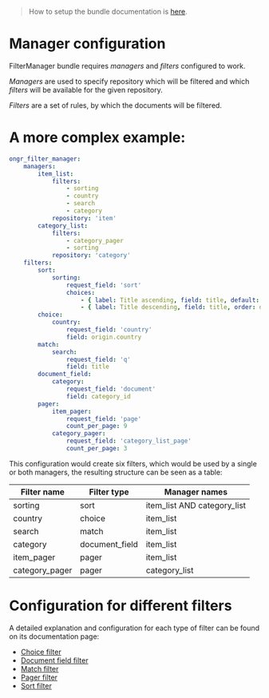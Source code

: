 > How to setup the bundle documentation is [here](setup.md).

# Manager configuration
FilterManager bundle requires *managers* and *filters* configured to work.

*Managers* are used to specify repository which will be filtered and which *filters* will be available for the given repository.

*Filters* are a set of rules, by which the documents will be filtered.

# A more complex example:

```yaml
ongr_filter_manager:
    managers:
        item_list:
            filters:
                - sorting
                - country
                - search
                - category
            repository: 'item'
        category_list:
            filters:
                - category_pager
                - sorting
            repository: 'category'
    filters:
        sort:
            sorting:
                request_field: 'sort'
                choices:
                    - { label: Title ascending, field: title, default: true }
                    - { label: Title descending, field: title, order: desc }
        choice:
            country:
                request_field: 'country'
                field: origin.country
        match:
            search:
                request_field: 'q'
                field: title
        document_field:
            category:
                request_field: 'document'
                field: category_id
        pager:
            item_pager:
                request_field: 'page'
                count_per_page: 9
            category_pager:
                request_field: 'category_list_page'
                count_per_page: 3
```

This configuration would create six filters, which would be used by a single or both managers, the resulting structure can be seen as a table:

| Filter name    | Filter type   | Manager names               |
|----------------|---------------|-----------------------------|
| sorting        | sort          | item_list AND category_list |
| country        | choice        | item_list                   |
| search         | match         | item_list                   |
| category       | document_field| item_list                   |
| item_pager     | pager         | item_list                   |
| category_pager | pager         | category_list               |

# Configuration for different filters
A detailed explanation and configuration for each type of filter can be found on its documentation page:

* [Choice filter](filter/choice.md)
* [Document field filter](filter/document_field.md)
* [Match filter](filter/match.md)
* [Pager filter](filter/pager.md)
* [Sort filter](filter/sort.md)
